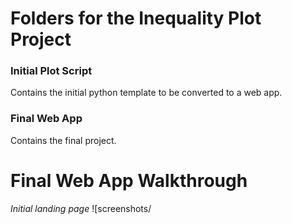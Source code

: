 # Folders for the Inequality Plot Project

### Initial Plot Script
Contains the initial python template to be converted to a web app.

### Final Web App
Contains the final project.


# Final Web App Walkthrough

*Initial landing page*
![screenshots/
